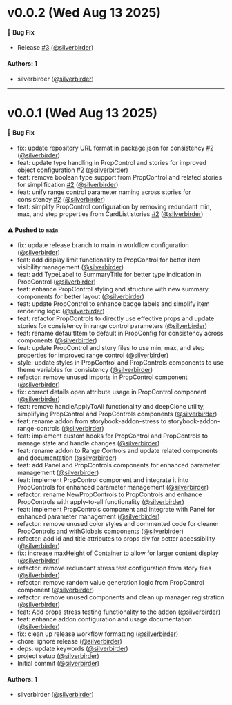 # v0.0.2 (Wed Aug 13 2025)

#### 🐛 Bug Fix

- Release [#3](https://github.com/silverbirder/storybook-addon-range-controls/pull/3) ([@silverbirder](https://github.com/silverbirder))

#### Authors: 1

- silverbirder ([@silverbirder](https://github.com/silverbirder))

---

# v0.0.1 (Wed Aug 13 2025)

#### 🐛 Bug Fix

- fix: update repository URL format in package.json for consistency [#2](https://github.com/silverbirder/storybook-addon-range-controls/pull/2) ([@silverbirder](https://github.com/silverbirder))
- feat: update type handling in PropControl and stories for improved object configuration [#2](https://github.com/silverbirder/storybook-addon-range-controls/pull/2) ([@silverbirder](https://github.com/silverbirder))
- feat: remove boolean type support from PropControl and related stories for simplification [#2](https://github.com/silverbirder/storybook-addon-range-controls/pull/2) ([@silverbirder](https://github.com/silverbirder))
- feat: unify range control parameter naming across stories for consistency [#2](https://github.com/silverbirder/storybook-addon-range-controls/pull/2) ([@silverbirder](https://github.com/silverbirder))
- feat: simplify PropControl configuration by removing redundant min, max, and step properties from CardList stories [#2](https://github.com/silverbirder/storybook-addon-range-controls/pull/2) ([@silverbirder](https://github.com/silverbirder))

#### ⚠️ Pushed to `main`

- fix: update release branch to main in workflow configuration ([@silverbirder](https://github.com/silverbirder))
- feat: add display limit functionality to PropControl for better item visibility management ([@silverbirder](https://github.com/silverbirder))
- feat: add TypeLabel to SummaryTitle for better type indication in PropControl ([@silverbirder](https://github.com/silverbirder))
- feat: enhance PropControl styling and structure with new summary components for better layout ([@silverbirder](https://github.com/silverbirder))
- feat: update PropControl to enhance badge labels and simplify item rendering logic ([@silverbirder](https://github.com/silverbirder))
- feat: refactor PropControls to directly use effective props and update stories for consistency in range control parameters ([@silverbirder](https://github.com/silverbirder))
- feat: rename defaultItem to default in PropConfig for consistency across components ([@silverbirder](https://github.com/silverbirder))
- feat: update PropControl and story files to use min, max, and step properties for improved range control ([@silverbirder](https://github.com/silverbirder))
- style: update styles in PropControl and PropControls components to use theme variables for consistency ([@silverbirder](https://github.com/silverbirder))
- refactor: remove unused imports in PropControl component ([@silverbirder](https://github.com/silverbirder))
- fix: correct details open attribute usage in PropControl component ([@silverbirder](https://github.com/silverbirder))
- feat: remove handleApplyToAll functionality and deepClone utility, simplifying PropControl and PropControls components ([@silverbirder](https://github.com/silverbirder))
- feat: rename addon from storybook-addon-stress to storybook-addon-range-controls ([@silverbirder](https://github.com/silverbirder))
- feat: implement custom hooks for PropControl and PropControls to manage state and handle changes ([@silverbirder](https://github.com/silverbirder))
- feat: rename addon to Range Controls and update related components and documentation ([@silverbirder](https://github.com/silverbirder))
- feat: add Panel and PropControls components for enhanced parameter management ([@silverbirder](https://github.com/silverbirder))
- feat: implement PropControl component and integrate it into PropControls for enhanced parameter management ([@silverbirder](https://github.com/silverbirder))
- refactor: rename NewPropControls to PropControls and enhance PropControls with apply-to-all functionality ([@silverbirder](https://github.com/silverbirder))
- feat: implement PropControls component and integrate with Panel for enhanced parameter management ([@silverbirder](https://github.com/silverbirder))
- refactor: remove unused color styles and commented code for cleaner PropControls and withGlobals components ([@silverbirder](https://github.com/silverbirder))
- refactor: add id and title attributes to props div for better accessibility ([@silverbirder](https://github.com/silverbirder))
- fix: increase maxHeight of Container to allow for larger content display ([@silverbirder](https://github.com/silverbirder))
- refactor: remove redundant stress test configuration from story files ([@silverbirder](https://github.com/silverbirder))
- refactor: remove random value generation logic from PropControl component ([@silverbirder](https://github.com/silverbirder))
- refactor: remove unused components and clean up manager registration ([@silverbirder](https://github.com/silverbirder))
- feat: Add props stress testing functionality to the addon ([@silverbirder](https://github.com/silverbirder))
- feat: enhance addon configuration and usage documentation ([@silverbirder](https://github.com/silverbirder))
- fix: clean up release workflow formatting ([@silverbirder](https://github.com/silverbirder))
- chore: ignore release ([@silverbirder](https://github.com/silverbirder))
- deps: update keywords ([@silverbirder](https://github.com/silverbirder))
- project setup ([@silverbirder](https://github.com/silverbirder))
- Initial commit ([@silverbirder](https://github.com/silverbirder))

#### Authors: 1

- silverbirder ([@silverbirder](https://github.com/silverbirder))
